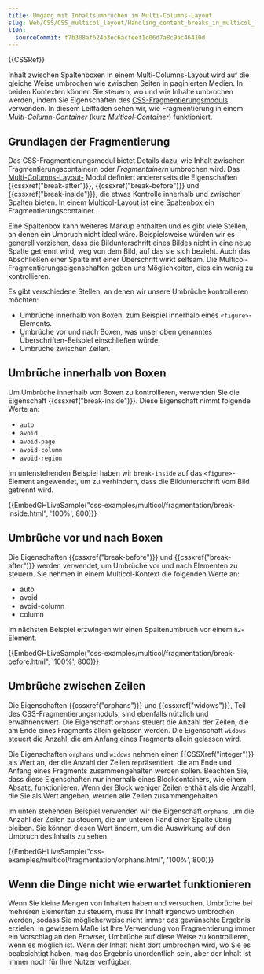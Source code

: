 ```yaml
---
title: Umgang mit Inhaltsumbrüchen im Multi-Columns-Layout
slug: Web/CSS/CSS_multicol_layout/Handling_content_breaks_in_multicol_layout
l10n:
  sourceCommit: f7b308af624b3ec6acfeef1c06d7a8c9ac46410d
---
```


{{CSSRef}}

Inhalt zwischen Spaltenboxen in einem Multi-Columns-Layout wird auf die gleiche Weise umbrochen wie zwischen Seiten in paginierten Medien. In beiden Kontexten können Sie steuern, wo und wie Inhalte umbrochen werden, indem Sie Eigenschaften des [CSS-Fragmentierungsmoduls](/de/docs/Web/CSS/CSS_fragmentation) verwenden. In diesem Leitfaden sehen wir, wie Fragmentierung in einem _Multi-Column-Container_ (kurz _Multicol-Container_) funktioniert.

## Grundlagen der Fragmentierung

Das CSS-Fragmentierungsmodul bietet Details dazu, wie Inhalt zwischen Fragmentierungscontainern oder _Fragmentainern_ umbrochen wird. Das [Multi-Columns-Layout-](/de/docs/Web/CSS/CSS_multicol_layout) Modul definiert andererseits die Eigenschaften {{cssxref("break-after")}}, {{cssxref("break-before")}} und {{cssxref("break-inside")}}, die etwas Kontrolle innerhalb und zwischen Spalten bieten. In einem Multicol-Layout ist eine Spaltenbox ein Fragmentierungscontainer.

Eine Spaltenbox kann weiteres Markup enthalten und es gibt viele Stellen, an denen ein Umbruch nicht ideal wäre. Beispielsweise würden wir es generell vorziehen, dass die Bildunterschrift eines Bildes nicht in eine neue Spalte getrennt wird, weg von dem Bild, auf das sie sich bezieht. Auch das Abschließen einer Spalte mit einer Überschrift wirkt seltsam. Die Multicol-Fragmentierungseigenschaften geben uns Möglichkeiten, dies ein wenig zu kontrollieren.

Es gibt verschiedene Stellen, an denen wir unsere Umbrüche kontrollieren möchten:

- Umbrüche innerhalb von Boxen, zum Beispiel innerhalb eines `<figure>`-Elements.
- Umbrüche vor und nach Boxen, was unser oben genanntes Überschriften-Beispiel einschließen würde.
- Umbrüche zwischen Zeilen.

## Umbrüche innerhalb von Boxen

Um Umbrüche innerhalb von Boxen zu kontrollieren, verwenden Sie die Eigenschaft {{cssxref("break-inside")}}. Diese Eigenschaft nimmt folgende Werte an:

- `auto`
- `avoid`
- `avoid-page`
- `avoid-column`
- `avoid-region`

Im untenstehenden Beispiel haben wir `break-inside` auf das `<figure>`-Element angewendet, um zu verhindern, dass die Bildunterschrift vom Bild getrennt wird.

{{EmbedGHLiveSample("css-examples/multicol/fragmentation/break-inside.html", '100%', 800)}}

## Umbrüche vor und nach Boxen

Die Eigenschaften {{cssxref("break-before")}} und {{cssxref("break-after")}} werden verwendet, um Umbrüche vor und nach Elementen zu steuern. Sie nehmen in einem Multicol-Kontext die folgenden Werte an:

- auto
- avoid
- avoid-column
- column

Im nächsten Beispiel erzwingen wir einen Spaltenumbruch vor einem `h2`-Element.

{{EmbedGHLiveSample("css-examples/multicol/fragmentation/break-before.html", '100%', 800)}}

## Umbrüche zwischen Zeilen

Die Eigenschaften {{cssxref("orphans")}} und {{cssxref("widows")}}, Teil des CSS-Fragmentierungsmoduls, sind ebenfalls nützlich und erwähnenswert. Die Eigenschaft `orphans` steuert die Anzahl der Zeilen, die am Ende eines Fragments allein gelassen werden. Die Eigenschaft `widows` steuert die Anzahl, die am Anfang eines Fragments allein gelassen wird.

Die Eigenschaften `orphans` und `widows` nehmen einen {{CSSXref("integer")}} als Wert an, der die Anzahl der Zeilen repräsentiert, die am Ende und Anfang eines Fragments zusammengehalten werden sollen. Beachten Sie, dass diese Eigenschaften nur innerhalb eines Blockcontainers, wie einem Absatz, funktionieren. Wenn der Block weniger Zeilen enthält als die Anzahl, die Sie als Wert angeben, werden alle Zeilen zusammengehalten.

Im unten stehenden Beispiel verwenden wir die Eigenschaft `orphans`, um die Anzahl der Zeilen zu steuern, die am unteren Rand einer Spalte übrig bleiben. Sie können diesen Wert ändern, um die Auswirkung auf den Umbruch des Inhalts zu sehen.

{{EmbedGHLiveSample("css-examples/multicol/fragmentation/orphans.html", '100%', 800)}}

## Wenn die Dinge nicht wie erwartet funktionieren

Wenn Sie kleine Mengen von Inhalten haben und versuchen, Umbrüche bei mehreren Elementen zu steuern, muss Ihr Inhalt irgendwo umbrochen werden, sodass Sie möglicherweise nicht immer das gewünschte Ergebnis erzielen. In gewissem Maße ist Ihre Verwendung von Fragmentierung immer ein Vorschlag an den Browser, Umbrüche auf diese Weise zu kontrollieren, wenn es möglich ist. Wenn der Inhalt nicht dort umbrochen wird, wo Sie es beabsichtigt haben, mag das Ergebnis unordentlich sein, aber der Inhalt ist immer noch für Ihre Nutzer verfügbar.
